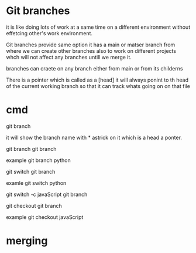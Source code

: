 # Git branches

it is like doing lots of work at a same time on a different environment without effetcing other's work environment.

Git branches provide same option 
it has a main or matser branch from where we can create other branches also to work on different projects whch will not affect any branches untill we merge it.

branches can craete on any branch either from main or from its childerns


There is a pointer which is called as a [head] it will always ponint to th head of the current working branch so that it can track whats going on on that file


# cmd

 <!-- To chech the current Branch -->

 git branch
 
 it will show the branch name with * astrick on it which is a head a ponter.

 <!-- To create new Branch -->

 git branch <branch name>
 git branch

example git branch python

<!--  -->

<!-- To switch the branches -->

git switch <branch name>
git branch

examle git switch python

<!-- Switched to python branch -->



<!-- We can directly craete a branch and get instant switch to that using -->

git switch -c javaScript
git branch
<!-- if javaScript is already available then it will just switch to that Branch -->


<!-- to switch on other branch we can use checkout also, branch need to exist -->

git checkout <branch name>
git branch


example git checkout javaScript

<!-- Switch to javascript  branch-->


# merging

